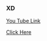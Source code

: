 ### XD

[You Tube Link](https://www.youtube.com/watch?v=mwbOHGHNUkI&list=PLwGdqUZWnOp0t1YdY2ut9pgA3tqXv64Z3&index=2)

[Click Here]()